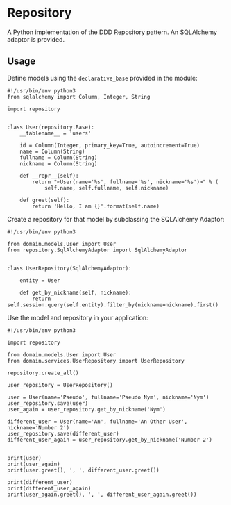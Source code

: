 # Repository
A Python implementation of the DDD Repository pattern. An SQLAlchemy adaptor is provided.

## Usage
Define models using the `declarative_base` provided in the module:
```
#!/usr/bin/env python3
from sqlalchemy import Column, Integer, String

import repository


class User(repository.Base):
    __tablename__ = 'users'

    id = Column(Integer, primary_key=True, autoincrement=True)
    name = Column(String)
    fullname = Column(String)
    nickname = Column(String)

    def __repr__(self):
        return "<User(name='%s', fullname='%s', nickname='%s')>" % (
            self.name, self.fullname, self.nickname)

    def greet(self):
        return 'Hello, I am {}'.format(self.name)
```

Create a repository for that model by subclassing the SQLAlchemy Adaptor:
```
#!/usr/bin/env python3

from domain.models.User import User
from repository.SqlAlchemyAdaptor import SqlAlchemyAdaptor


class UserRepository(SqlAlchemyAdaptor):

    entity = User

    def get_by_nickname(self, nickname):
        return self.session.query(self.entity).filter_by(nickname=nickname).first()

```

Use the model and repository in your application:
```
#!/usr/bin/env python3

import repository

from domain.models.User import User
from domain.services.UserRepository import UserRepository

repository.create_all()

user_repository = UserRepository()

user = User(name='Pseudo', fullname='Pseudo Nym', nickname='Nym')
user_repository.save(user)
user_again = user_repository.get_by_nickname('Nym')

different_user = User(name='An', fullname='An Other User', nickname='Number 2')
user_repository.save(different_user)
different_user_again = user_repository.get_by_nickname('Number 2')


print(user)
print(user_again)
print(user.greet(), ', ', different_user.greet())

print(different_user)
print(different_user_again)
print(user_again.greet(), ', ', different_user_again.greet())
```
